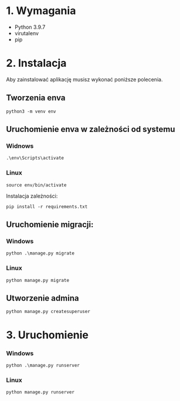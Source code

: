 # 1. Wymagania
- Python 3.9.7
- virutalenv
- pip

# 2. Instalacja
Aby zainstalować aplikację musisz wykonać poniższe polecenia.

## Tworzenia enva
```
python3 -m venv env
```

## Uruchomienie enva w zależności od systemu

### Widnows
```
.\env\Scripts\activate
```

### Linux 
```
source env/bin/activate
```

Instalacja zależności:
```
pip install -r requirements.txt
```

## Uruchomienie migracji:

### Windows
```
python .\manage.py migrate
```

### Linux
```
python manage.py migrate
```

## Utworzenie admina
```
python manage.py createsuperuser
```

# 3. Uruchomienie

### Windows
```
python .\manage.py runserver
```

### Linux
```
python manage.py runserver
```
